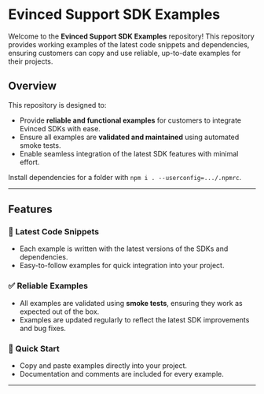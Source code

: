 # Evinced Support SDK Examples

Welcome to the **Evinced Support SDK Examples** repository! This repository provides working examples of the latest code snippets and dependencies, ensuring customers can copy and use reliable, up-to-date examples for their projects.

## Overview

This repository is designed to:
- Provide **reliable and functional examples** for customers to integrate Evinced SDKs with ease.
- Ensure all examples are **validated and maintained** using automated smoke tests.
- Enable seamless integration of the latest SDK features with minimal effort.


Install dependencies for a folder with `npm i . --userconfig=.../.npmrc`.  

---

## Features

### 🔧 Latest Code Snippets
- Each example is written with the latest versions of the SDKs and dependencies.
- Easy-to-follow examples for quick integration into your project.

### ✅ Reliable Examples
- All examples are validated using **smoke tests**, ensuring they work as expected out of the box.
- Examples are updated regularly to reflect the latest SDK improvements and bug fixes.

### 🚀 Quick Start
- Copy and paste examples directly into your project.
- Documentation and comments are included for every example.

---

